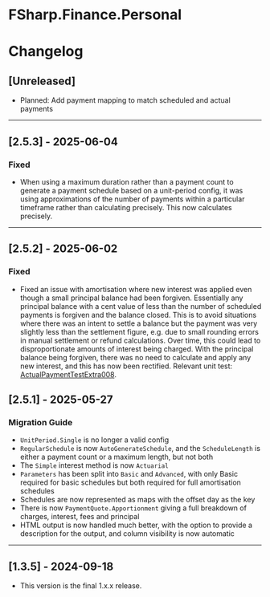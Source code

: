 # FSharp.Finance.Personal

# Changelog

## [Unreleased]

- Planned: Add payment mapping to match scheduled and actual payments

---

## [2.5.3] - 2025-06-04

### Fixed

- When using a maximum duration rather than a payment count to generate a payment schedule based on a
unit-period config, it was using approximations of the number of payments within a particular timeframe
rather than calculating precisely. This now calculates precisely.

---

## [2.5.2] - 2025-06-02

### Fixed

- Fixed an issue with amortisation where new interest was applied even though a small principal balance had been forgiven. Essentially any principal balance
with a cent value of less than the number of scheduled payments is forgiven and the balance closed. This is to avoid situations where there was an intent to
settle a balance but the payment was very slightly less than the settlement figure, e.g. due to small rounding errors in manual settlement or refund
calculations. Over time, this could lead to disproportionate amounts of interest being charged. With the principal balance being forgiven, there was no need
to calculate and apply any new interest, and this has now been rectified. Relevant unit test:
[ActualPaymentTestExtra008](https://simontreanor.dev/FSharp.Finance.Personal/content/ActualPayment/ActualPaymentTestExtra008.html).

## [2.5.1] - 2025-05-27

### Migration Guide

- `UnitPeriod.Single` is no longer a valid config
- `RegularSchedule` is now `AutoGenerateSchedule`, and the `ScheduleLength` is either a payment count or a maximum length, but not both
- The `Simple` interest method is now `Actuarial`
- `Parameters` has been split into `Basic` and `Advanced`, with only Basic required for basic schedules but both required for full amortisation schedules
- Schedules are now represented as maps with the offset day as the key
- There is now `PaymentQuote.Apportionment` giving a full breakdown of charges, interest, fees and principal
- HTML output is now handled much better, with the option to provide a description for the output, and column visibility is now automatic

---

## [1.3.5] - 2024-09-18

- This version is the final 1.x.x release.

